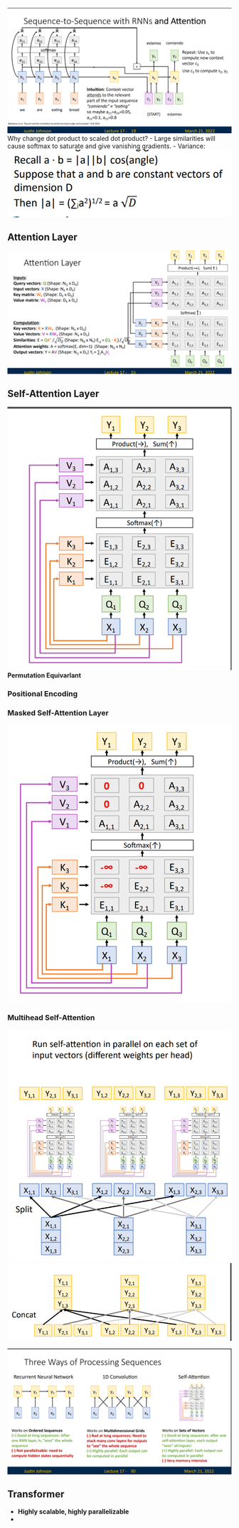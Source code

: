 ![](../img/Pasted%20image%2020240618143125.png)
Why change dot product to scaled dot product?
	- Large similarities will cause softmax to saturate and give vanishing gradients.
	- Variance:![](../img/Pasted%20image%2020240618143733.png)

## Attention Layer
![](../img/Pasted%20image%2020240618143852.png)

## Self-Attention Layer
![](../img/Pasted%20image%2020240618144000.png)
**Permutation Equivarlant**

### Positional Encoding
### Masked Self-Attention Layer
![](../img/Pasted%20image%2020240618144152.png)

### Multihead Self-Attention
![](../img/Pasted%20image%2020240618144245.png)
![](../img/Pasted%20image%2020240618144257.png)


![](../img/Pasted%20image%2020240618144536.png)
## Transformer
- **Highly scalable, highly parallelizable**
- 